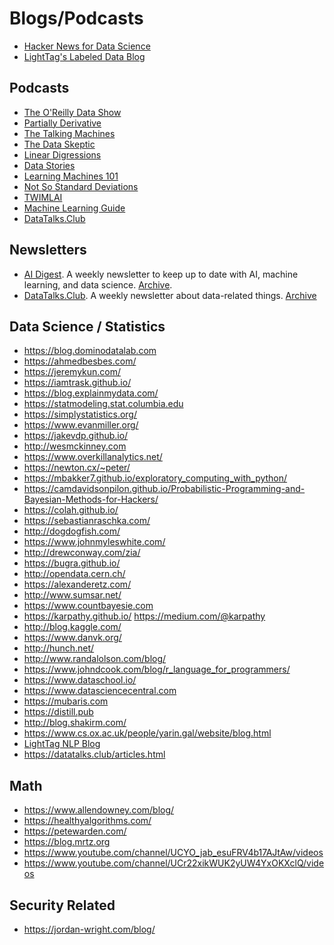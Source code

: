 Blogs/Podcasts
===============

* [Hacker News for Data Science](https://www.datatau.com/news)
* [LightTag's Labeled Data Blog](https://lighttag.io/blog)

Podcasts
--------

* [The O'Reilly Data Show](http://radar.oreilly.com/tag/oreilly-data-show-podcast)
* [Partially Derivative](http://partiallyderivative.com/)
* [The Talking Machines](https://www.thetalkingmachines.com/)
* [The Data Skeptic](https://dataskeptic.com/)
* [Linear Digressions](https://lineardigressions.com)
* [Data Stories](http://datastori.es/)
* [Learning Machines 101](https://www.learningmachines101.com/)
* [Not So Standard Deviations](https://simplystatistics.org/2015/09/17/not-so-standard-deviations-the-podcast/)
* [TWIMLAI](https://twimlai.com/shows/)
* [Machine Learning Guide](http://ocdevel.com/podcasts/machine-learning)
* [DataTalks.Club](https://anchor.fm/datatalksclub)

Newsletters
-----------

* [AI Digest](https://aidigest.net/). A weekly newsletter to keep up to date with AI, machine learning, and data science. [Archive](https://aidigest.net/digests).
* [DataTalks.Club](https://datatalks.club). A weekly newsletter about data-related things. [Archive](https://us19.campaign-archive.com/home/?u=0d7822ab98152f5afc118c176&id=97178021aa)

Data Science / Statistics
-------------------------

* https://blog.dominodatalab.com
* https://ahmedbesbes.com/
* https://jeremykun.com/
* https://iamtrask.github.io/
* https://blog.explainmydata.com/
* https://statmodeling.stat.columbia.edu
* https://simplystatistics.org/
* https://www.evanmiller.org/
* https://jakevdp.github.io/
* http://wesmckinney.com
* https://www.overkillanalytics.net/
* https://newton.cx/~peter/
* https://mbakker7.github.io/exploratory_computing_with_python/
* https://camdavidsonpilon.github.io/Probabilistic-Programming-and-Bayesian-Methods-for-Hackers/
* https://colah.github.io/
* https://sebastianraschka.com/
* http://dogdogfish.com/
* https://www.johnmyleswhite.com/
* http://drewconway.com/zia/
* https://bugra.github.io/
* http://opendata.cern.ch/
* https://alexanderetz.com/
* http://www.sumsar.net/
* https://www.countbayesie.com
* https://karpathy.github.io/  https://medium.com/@karpathy
* http://blog.kaggle.com/
* https://www.danvk.org/
* http://hunch.net/
* http://www.randalolson.com/blog/
* https://www.johndcook.com/blog/r_language_for_programmers/
* https://www.dataschool.io/
* https://www.datasciencecentral.com
* https://mubaris.com
* https://distill.pub
* http://blog.shakirm.com/
* https://www.cs.ox.ac.uk/people/yarin.gal/website/blog.html
* [LightTag NLP Blog](https://www.lighttag.io/blog)
* https://datatalks.club/articles.html


Math
----

* https://www.allendowney.com/blog/
* https://healthyalgorithms.com/
* https://petewarden.com/
* https://blog.mrtz.org
* https://www.youtube.com/channel/UCYO_jab_esuFRV4b17AJtAw/videos
* https://www.youtube.com/channel/UCr22xikWUK2yUW4YxOKXclQ/videos

Security Related
----------------

* https://jordan-wright.com/blog/
